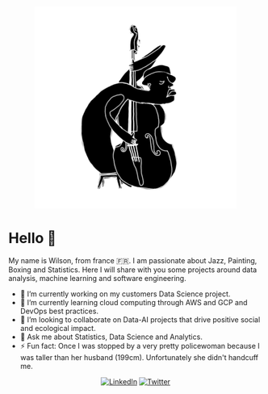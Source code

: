 <p align="center">
  <img src="https://github.com/gwils28/gwils28/blob/main/bass.gif" />
</p>

# Hello 👋
 My name is Wilson, from france 🇫🇷. I am passionate about Jazz, Painting, Boxing and Statistics. Here I will share with you some projects around data analysis, machine learning and software engineering.
- 🔭 I’m currently working on my customers Data Science project.
- 🌱 I’m currently learning cloud computing through AWS and GCP and DevOps best practices. 
- 👯 I’m looking to collaborate on Data-AI projects that drive positive social and ecological impact.
- 💬 Ask me about Statistics, Data Science and Analytics.
- ⚡ Fun fact: Once I was stopped by a very pretty policewoman because I was taller than her husband (199cm). Unfortunately she didn't handcuff me.
 
 <p align="center">
  <a href="https://www.linkedin.com/in/wilson-goma/"><img src="https://img.shields.io/badge/LinkedIn--_.svg?style=social&logo=linkedin" alt="LinkedIn"></a>
  <a href="https://twitter.com/wilson_goma"><img src="https://img.shields.io/badge/Twitter--_.svg?style=social&logo=twitter" alt="Twitter"></a>
</p>

<!--
**gwils28/gwils28** is a ✨ _special_ ✨ repository because its `README.md` (this file) appears on your GitHub profile.

Here are some ideas to get you started:

- 🔭 I’m currently working on my customers Data Science project.
- 🌱 I’m currently learning cloud computing through AWS and GCP. 
- 👯 I’m looking to collaborate on Data Driven Projects.
- 🤔 I’m looking for help with cybersecurity, front dev  and network engineering.
- 💬 Ask me about Statistics, Data Science and Analytics.
- ⚡ Fun fact: 
-->
